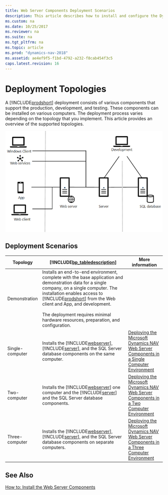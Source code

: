 ```yaml
---
title: Web Server Components Deployment Scenarios
description: This article describes how to install and configure the Dynamics NAV Web Server components in different network topologies and the deployment scenarios.
ms.custom: na
ms.date: 10/25/2017
ms.reviewer: na
ms.suite: na
ms.tgt_pltfrm: na
ms.topic: article
ms.prod: "dynamics-nav-2018"
ms.assetid: ae4ef9f5-f1bd-4792-a232-f8cab454f3c5
caps.latest.revision: 16
---
```

# Deployment Topologies

A [!INCLUDE[prodshort](../developer/includes/prodshort.md)] deployment consists of various components that support the production, development, and testing. These components can be installed on various computers. The deployment process varies depending on the topology that you implement. This article provides an overview of the supported topologies. 

<!-- 
This section describes how to install and configure the [!INCLUDE[nav_web_server](../developer/includes/nav_web_server_md.md)] in different network topologies.  

-->
  
![Architecture overview](../media/architecture-overview.png "Architecture overview")   
  
## Deployment Scenarios  
  
|Topology|[!INCLUDE[bp_tabledescription](../developer/includes/bp_tabledescription_md.md)]|More information|  
|--------------|---------------------------------------|---|  
|Demonstration|Installs an end-to-end environment, complete with the base application and demonstration data for a single company, on a single computer. The installation enables access to [!INCLUDE[prodshort](../developer/prodshort.md)] from the Web client and App, and development.<br /><br />The deployment requires minimal hardware resources, preparation, and configuration.| |  
|Single-computer|Installs the [!INCLUDE[webserver](../developer/includes/webservercomponents.md)], [!INCLUDE[server](../developer/includes/server.md)], and the SQL Server database components on the same computer.| [Deploying the Microsoft Dynamics NAV Web Server Components in a Single Computer Environment](deploy-single-computer-environment.md)| 
|Two-computer|Installs the [!INCLUDE[webserver](../developer/includes/webeserver.md)] one computer and the [!INCLUDE[server](../developer/includes/server.md)] and the SQL Server database components.|[Deploying the Microsoft Dynamics NAV Web Server Components in a Two Computer Environment](deploy-two-computer-environment.md)|  
|Three-computer|Installs the [!INCLUDE[webserver](../developer/includes/webservercomponents.md)], [!INCLUDE[server](../developer/includes/server.md)], and the SQL Server database components on separate computers.| [Deploying the Microsoft Dynamics NAV Web Server Components in a Three Computer Environment](deploy-three-computer-environment.md)| 
  
## See Also  
 [How to: Install the Web Server Components](How-to--Install-the-Web-Server-Components.md)